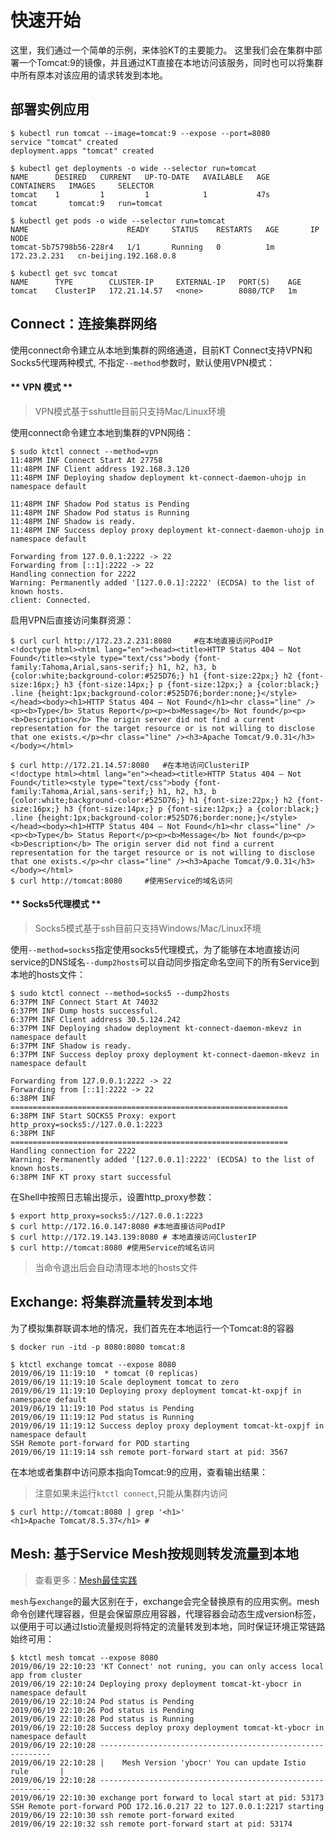 # 快速开始

这里，我们通过一个简单的示例，来体验KT的主要能力。 这里我们会在集群中部署一个Tomcat:9的镜像，并且通过KT直接在本地访问该服务，同时也可以将集群中所有原本对该应用的请求转发到本地。

## 部署实例应用

``` shell
$ kubectl run tomcat --image=tomcat:9 --expose --port=8080
service "tomcat" created
deployment.apps "tomcat" created

$ kubectl get deployments -o wide --selector run=tomcat
NAME      DESIRED   CURRENT   UP-TO-DATE   AVAILABLE   AGE       CONTAINERS   IMAGES     SELECTOR
tomcat    1         1         1            1           47s       tomcat       tomcat:9   run=tomcat

$ kubectl get pods -o wide --selector run=tomcat
NAME                      READY     STATUS    RESTARTS   AGE       IP             NODE
tomcat-5b75798b56-228r4   1/1       Running   0          1m        172.23.2.231   cn-beijing.192.168.0.8

$ kubectl get svc tomcat
NAME      TYPE        CLUSTER-IP     EXTERNAL-IP   PORT(S)    AGE
tomcat    ClusterIP   172.21.14.57   <none>        8080/TCP   1m
```

## Connect：连接集群网络

使用connect命令建立从本地到集群的网络通道，目前KT Connect支持VPN和Socks5代理两种模式, 不指定`--method`参数时，默认使用VPN模式：

<!-- tabs:start -->

#### ** VPN 模式 **

> VPN模式基于sshuttle目前只支持Mac/Linux环境

使用connect命令建立本地到集群的VPN网络：

```shell
$ sudo ktctl connect --method=vpn
11:48PM INF Connect Start At 27758
11:48PM INF Client address 192.168.3.120
11:48PM INF Deploying shadow deployment kt-connect-daemon-uhojp in namespace default

11:48PM INF Shadow Pod status is Pending
11:48PM INF Shadow Pod status is Running
11:48PM INF Shadow is ready.
11:48PM INF Success deploy proxy deployment kt-connect-daemon-uhojp in namespace default

Forwarding from 127.0.0.1:2222 -> 22
Forwarding from [::1]:2222 -> 22
Handling connection for 2222
Warning: Permanently added '[127.0.0.1]:2222' (ECDSA) to the list of known hosts.
client: Connected.
```

启用VPN后直接访问集群资源：

```
$ curl curl http://172.23.2.231:8080     #在本地直接访问PodIP
<!doctype html><html lang="en"><head><title>HTTP Status 404 – Not Found</title><style type="text/css">body {font-family:Tahoma,Arial,sans-serif;} h1, h2, h3, b {color:white;background-color:#525D76;} h1 {font-size:22px;} h2 {font-size:16px;} h3 {font-size:14px;} p {font-size:12px;} a {color:black;} .line {height:1px;background-color:#525D76;border:none;}</style></head><body><h1>HTTP Status 404 – Not Found</h1><hr class="line" /><p><b>Type</b> Status Report</p><p><b>Message</b> Not found</p><p><b>Description</b> The origin server did not find a current representation for the target resource or is not willing to disclose that one exists.</p><hr class="line" /><h3>Apache Tomcat/9.0.31</h3></body></html>

$ curl http://172.21.14.57:8080   #在本地访问ClusteriIP
<!doctype html><html lang="en"><head><title>HTTP Status 404 – Not Found</title><style type="text/css">body {font-family:Tahoma,Arial,sans-serif;} h1, h2, h3, b {color:white;background-color:#525D76;} h1 {font-size:22px;} h2 {font-size:16px;} h3 {font-size:14px;} p {font-size:12px;} a {color:black;} .line {height:1px;background-color:#525D76;border:none;}</style></head><body><h1>HTTP Status 404 – Not Found</h1><hr class="line" /><p><b>Type</b> Status Report</p><p><b>Message</b> Not found</p><p><b>Description</b> The origin server did not find a current representation for the target resource or is not willing to disclose that one exists.</p><hr class="line" /><h3>Apache Tomcat/9.0.31</h3></body></html>
$ curl http://tomcat:8080     #使用Service的域名访问
```

#### ** Socks5代理模式 **

> Socks5模式基于ssh目前只支持Windows/Mac/Linux环境

使用`--method=socks5`指定使用socks5代理模式，为了能够在本地直接访问service的DNS域名`--dump2hosts`可以自动同步指定命名空间下的所有Service到本地的hosts文件：

```
$ sudo ktctl connect --method=socks5 --dump2hosts
6:37PM INF Connect Start At 74032
6:37PM INF Dump hosts successful.
6:37PM INF Client address 30.5.124.242
6:37PM INF Deploying shadow deployment kt-connect-daemon-mkevz in namespace default
6:37PM INF Shadow is ready.
6:37PM INF Success deploy proxy deployment kt-connect-daemon-mkevz in namespace default

Forwarding from 127.0.0.1:2222 -> 22
Forwarding from [::1]:2222 -> 22
6:38PM INF ==============================================================
6:38PM INF Start SOCKS5 Proxy: export http_proxy=socks5://127.0.0.1:2223
6:38PM INF ==============================================================
Handling connection for 2222
Warning: Permanently added '[127.0.0.1]:2222' (ECDSA) to the list of known hosts.
6:38PM INF KT proxy start successful
```

在Shell中按照日志输出提示，设置http_proxy参数：

```
$ export http_proxy=socks5://127.0.0.1:2223
$ curl http://172.16.0.147:8080 #本地直接访问PodIP
$ curl http://172.19.143.139:8080 # 本地直接访问ClusterIP
$ curl http://tomcat:8080 #使用Service的域名访问
```

> 当命令退出后会自动清理本地的hosts文件

<!-- tabs:end -->

## Exchange: 将集群流量转发到本地

为了模拟集群联调本地的情况，我们首先在本地运行一个Tomcat:8的容器

```
$ docker run -itd -p 8080:8080 tomcat:8
```

```
$ ktctl exchange tomcat --expose 8080
2019/06/19 11:19:10  * tomcat (0 replicas)
2019/06/19 11:19:10 Scale deployment tomcat to zero
2019/06/19 11:19:10 Deploying proxy deployment tomcat-kt-oxpjf in namespace default
2019/06/19 11:19:10 Pod status is Pending
2019/06/19 11:19:12 Pod status is Running
2019/06/19 11:19:12 Success deploy proxy deployment tomcat-kt-oxpjf in namespace default
SSH Remote port-forward for POD starting
2019/06/19 11:19:14 ssh remote port-forward start at pid: 3567
```

在本地或者集群中访问原本指向Tomcat:9的应用，查看输出结果：

> 注意如果未运行`ktctl connect`,只能从集群内访问

```
$ curl http://tomcat:8080 | grep '<h1>'
<h1>Apache Tomcat/8.5.37</h1> #
```

## Mesh: 基于Service Mesh按规则转发流量到本地

> 查看更多：[Mesh最佳实践](/zh-cn/guide/mesh)

`mesh`与`exchange`的最大区别在于，exchange会完全替换原有的应用实例。mesh命令创建代理容器，但是会保留原应用容器，代理容器会动态生成version标签，以便用于可以通过Istio流量规则将特定的流量转发到本地，同时保证环境正常链路始终可用：

```
$ ktctl mesh tomcat --expose 8080
2019/06/19 22:10:23 'KT Connect' not runing, you can only access local app from cluster
2019/06/19 22:10:24 Deploying proxy deployment tomcat-kt-ybocr in namespace default
2019/06/19 22:10:24 Pod status is Pending
2019/06/19 22:10:26 Pod status is Pending
2019/06/19 22:10:28 Pod status is Running
2019/06/19 22:10:28 Success deploy proxy deployment tomcat-kt-ybocr in namespace default
2019/06/19 22:10:28 -----------------------------------------------------------
2019/06/19 22:10:28 |    Mesh Version 'ybocr' You can update Istio rule       |
2019/06/19 22:10:28 -----------------------------------------------------------
2019/06/19 22:10:30 exchange port forward to local start at pid: 53173
SSH Remote port-forward POD 172.16.0.217 22 to 127.0.0.1:2217 starting
2019/06/19 22:10:30 ssh remote port-forward exited
2019/06/19 22:10:32 ssh remote port-forward start at pid: 53174
```